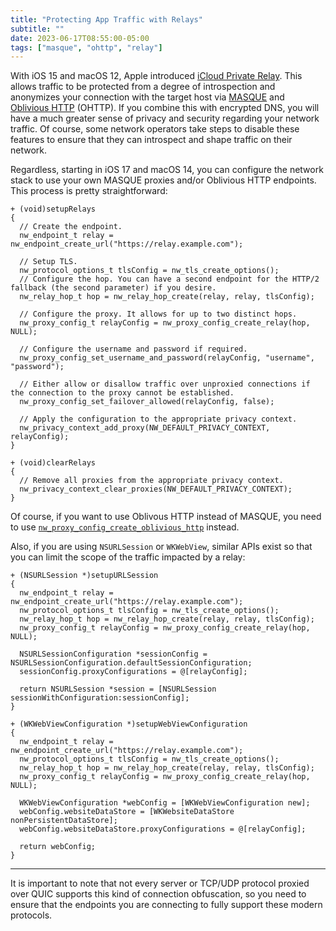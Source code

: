 ```yaml
---
title: "Protecting App Traffic with Relays"
subtitle: ""
date: 2023-06-17T08:55:00-05:00
tags: ["masque", "ohttp", "relay"]
---
```


With iOS 15 and macOS 12, Apple introduced [iCloud Private Relay](https://support.apple.com/en-us/HT212614). This allows traffic to be protected from a degree of introspection and anonymizes your connection with the target host via [MASQUE](https://ietf-wg-masque.github.io/draft-ietf-masque-ip-proxy-reqs/draft-ietf-masque-ip-proxy-reqs.html) and [Oblivious HTTP](https://ietf-wg-ohai.github.io/oblivious-http/draft-ietf-ohai-ohttp.html) (OHTTP). If you combine this with encrypted DNS, you will have a much greater sense of privacy and security regarding your network traffic. Of course, some network operators take steps to disable these features to ensure that they can introspect and shape traffic on their network.

Regardless, starting in iOS 17 and macOS 14, you can configure the network stack to use your own MASQUE proxies and/or Oblivious HTTP endpoints. This process is pretty straightforward:

```obj-c
+ (void)setupRelays
{
  // Create the endpoint.
  nw_endpoint_t relay = nw_endpoint_create_url("https://relay.example.com");

  // Setup TLS.
  nw_protocol_options_t tlsConfig = nw_tls_create_options();
  // Configure the hop. You can have a second endpoint for the HTTP/2 fallback (the second parameter) if you desire.
  nw_relay_hop_t hop = nw_relay_hop_create(relay, relay, tlsConfig);

  // Configure the proxy. It allows for up to two distinct hops.
  nw_proxy_config_t relayConfig = nw_proxy_config_create_relay(hop, NULL);

  // Configure the username and password if required.
  nw_proxy_config_set_username_and_password(relayConfig, "username", "password");

  // Either allow or disallow traffic over unproxied connections if the connection to the proxy cannot be established.
  nw_proxy_config_set_failover_allowed(relayConfig, false);

  // Apply the configuration to the appropriate privacy context.
  nw_privacy_context_add_proxy(NW_DEFAULT_PRIVACY_CONTEXT, relayConfig);
}

+ (void)clearRelays
{
  // Remove all proxies from the appropriate privacy context.
  nw_privacy_context_clear_proxies(NW_DEFAULT_PRIVACY_CONTEXT);
}
```
Of course, if you want to use Oblivous HTTP instead of MASQUE, you need to use [`nw_proxy_config_create_oblivious_http`](https://developer.apple.com/documentation/network/4172961-nw_proxy_config_create_oblivious) instead.

Also, if you are using `NSURLSession` or `WKWebView`, similar APIs exist so that you can limit the scope of the traffic impacted by a relay:

```obj-c
+ (NSURLSession *)setupURLSession
{
  nw_endpoint_t relay = nw_endpoint_create_url("https://relay.example.com");
  nw_protocol_options_t tlsConfig = nw_tls_create_options();
  nw_relay_hop_t hop = nw_relay_hop_create(relay, relay, tlsConfig);
  nw_proxy_config_t relayConfig = nw_proxy_config_create_relay(hop, NULL);
  
  NSURLSessionConfiguration *sessionConfig = NSURLSessionConfiguration.defaultSessionConfiguration;
  sessionConfig.proxyConfigurations = @[relayConfig];
  
  return NSURLSession *session = [NSURLSession sessionWithConfiguration:sessionConfig];
}

+ (WKWebViewConfiguration *)setupWebViewConfiguration
{
  nw_endpoint_t relay = nw_endpoint_create_url("https://relay.example.com");
  nw_protocol_options_t tlsConfig = nw_tls_create_options();
  nw_relay_hop_t hop = nw_relay_hop_create(relay, relay, tlsConfig);
  nw_proxy_config_t relayConfig = nw_proxy_config_create_relay(hop, NULL);
  
  WKWebViewConfiguration *webConfig = [WKWebViewConfiguration new];
  webConfig.websiteDataStore = [WKWebsiteDataStore nonPersistentDataStore];
  webConfig.websiteDataStore.proxyConfigurations = @[relayConfig];

  return webConfig;
}
```

---

It is important to note that not every server or TCP/UDP protocol proxied over QUIC supports this kind of connection obfuscation, so you need to ensure that the endpoints you are connecting to fully support these modern protocols.
